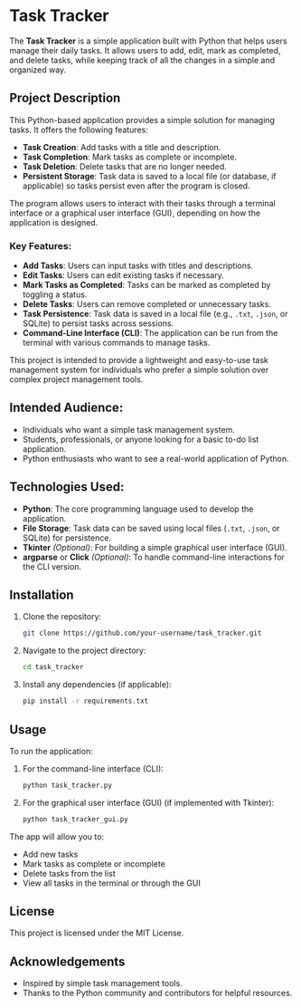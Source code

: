 # Task Tracker

The **Task Tracker** is a simple application built with Python that helps users manage their daily tasks. It allows users to add, edit, mark as completed, and delete tasks, while keeping track of all the changes in a simple and organized way.

## Project Description

This Python-based application provides a simple solution for managing tasks. It offers the following features:
- **Task Creation**: Add tasks with a title and description.
- **Task Completion**: Mark tasks as complete or incomplete.
- **Task Deletion**: Delete tasks that are no longer needed.
- **Persistent Storage**: Task data is saved to a local file (or database, if applicable) so tasks persist even after the program is closed.

The program allows users to interact with their tasks through a terminal interface or a graphical user interface (GUI), depending on how the application is designed.

### Key Features:
- **Add Tasks**: Users can input tasks with titles and descriptions.
- **Edit Tasks**: Users can edit existing tasks if necessary.
- **Mark Tasks as Completed**: Tasks can be marked as completed by toggling a status.
- **Delete Tasks**: Users can remove completed or unnecessary tasks.
- **Task Persistence**: Task data is saved in a local file (e.g., `.txt`, `.json`, or SQLite) to persist tasks across sessions.
- **Command-Line Interface (CLI)**: The application can be run from the terminal with various commands to manage tasks.


This project is intended to provide a lightweight and easy-to-use task management system for individuals who prefer a simple solution over complex project management tools.

## Intended Audience:
- Individuals who want a simple task management system.
- Students, professionals, or anyone looking for a basic to-do list application.
- Python enthusiasts who want to see a real-world application of Python.

## Technologies Used:
- **Python**: The core programming language used to develop the application.
- **File Storage**: Task data can be saved using local files (`.txt`, `.json`, or SQLite) for persistence.
- **Tkinter** *(Optional)*: For building a simple graphical user interface (GUI).
- **argparse** or **Click** *(Optional)*: To handle command-line interactions for the CLI version.

## Installation

1. Clone the repository:
    ```bash
    git clone https://github.com/your-username/task_tracker.git
    ```

2. Navigate to the project directory:
    ```bash
    cd task_tracker
    ```

3. Install any dependencies (if applicable):
    ```bash
    pip install -r requirements.txt
    ```

## Usage

To run the application:

1. For the command-line interface (CLI):
    ```bash
    python task_tracker.py
    ```

2. For the graphical user interface (GUI) (if implemented with Tkinter):
    ```bash
    python task_tracker_gui.py
    ```

The app will allow you to:
- Add new tasks
- Mark tasks as complete or incomplete
- Delete tasks from the list
- View all tasks in the terminal or through the GUI

## License

This project is licensed under the MIT License.

## Acknowledgements

- Inspired by simple task management tools.
- Thanks to the Python community and contributors for helpful resources.

